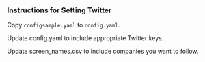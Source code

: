 ### Instructions for Setting Twitter
Copy `configsample.yaml` to `config.yaml`.

Update config.yaml to include appropriate Twitter keys.

Update screen_names.csv to include companies you want to follow.
